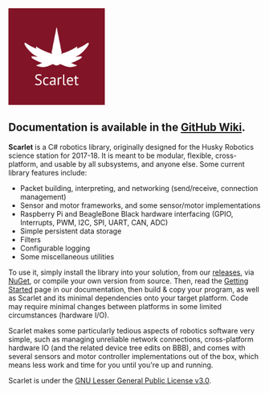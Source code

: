 <img alt="Scarlet Logo" src="_Logo/ScarletLogo-Text.png" width="192">

## Documentation is available in the [GitHub Wiki](https://github.com/huskyroboticsteam/Scarlet/wiki).

**Scarlet** is a C# robotics library, originally designed for the Husky Robotics science station for 2017-18. It is meant to be modular, flexible, cross-platform, and usable by all subsystems, and anyone else. Some current library features include:
- Packet building, interpreting, and networking (send/receive, connection management)
- Sensor and motor frameworks, and some sensor/motor implementations
- Raspberry Pi and BeagleBone Black hardware interfacing (GPIO, Interrupts, PWM, I2C, SPI, UART, CAN, ADC)
- Simple persistent data storage
- Filters
- Configurable logging
- Some miscellaneous utilities

To use it, simply install the library into your solution, from our [releases](https://github.com/huskyroboticsteam/Scarlet/releases), via [NuGet](https://www.nuget.org/packages/HuskyRobotics.Scarlet/), or compile your own version from source. Then, read the [Getting Started](https://github.com/huskyroboticsteam/Scarlet/wiki/Getting-Started) page in our documentation, then build & copy your program, as well as Scarlet and its minimal dependencies onto your target platform. Code may require minimal changes between platforms in some limited circumstances (hardware I/O).

Scarlet makes some particularly tedious aspects of robotics software very simple, such as managing unreliable network connections, cross-platform hardware IO (and the related device tree edits on BBB), and comes with several sensors and motor controller implementations out of the box, which means less work and time for you until you're up and running.

Scarlet is under the [GNU Lesser General Public License v3.0](LICENSE.txt).

